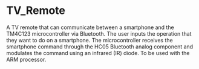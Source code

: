 # TV_Remote
A TV remote that can communicate between a smartphone and the TM4C123 microcontroller via Bluetooth.
The user inputs the operation that they want to do on a smartphone.
The microcontroller receives the smartphone command through the HC05 Bluetooth analog component and
modulates the command using an infrared (IR) diode.  To be used with the ARM processor.

